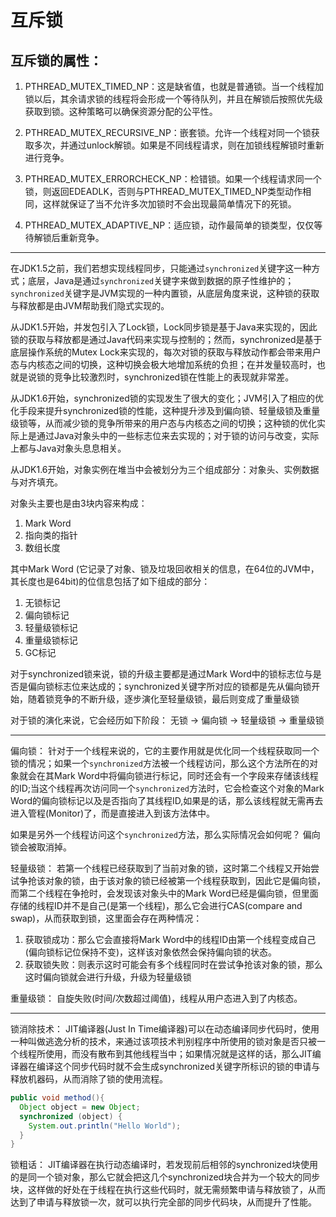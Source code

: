 # 互斥锁
## 互斥锁的属性：
1. PTHREAD_MUTEX_TIMED_NP：这是缺省值，也就是普通锁。当一个线程加锁以后，其余请求锁的线程将会形成一个等待队列，并且在解锁后按照优先级获取到锁。这种策略可以确保资源分配的公平性。

2. PTHREAD_MUTEX_RECURSIVE_NP：嵌套锁。允许一个线程对同一个锁获取多次，并通过unlock解锁。如果是不同线程请求，则在加锁线程解锁时重新进行竞争。

3. PTHREAD_MUTEX_ERRORCHECK_NP：检错锁。如果一个线程请求同一个锁，则返回EDEADLK，否则与PTHREAD_MUTEX_TIMED_NP类型动作相同，这样就保证了当不允许多次加锁时不会出现最简单情况下的死锁。

4. PTHREAD_MUTEX_ADAPTIVE_NP：适应锁，动作最简单的锁类型，仅仅等待解锁后重新竞争。

---

在JDK1.5之前，我们若想实现线程同步，只能通过`synchronized`关键字这一种方式；底层，Java是通过`synchronized`关键字来做到数据的原子性维护的；`synchronized`关键字是JVM实现的一种内置锁，从底层角度来说，这种锁的获取与释放都是由JVM帮助我们隐式实现的。

从JDK1.5开始，并发包引入了Lock锁，Lock同步锁是基于Java来实现的，因此锁的获取与释放都是通过Java代码来实现与控制的；然而，synchronized是基于底层操作系统的Mutex Lock来实现的，每次对锁的获取与释放动作都会带来用户态与内核态之间的切换，这种切换会极大地增加系统的负担；在并发量较高时，也就是说锁的竞争比较激烈时，synchronized锁在性能上的表现就非常差。

从JDK1.6开始，synchronized锁的实现发生了很大的变化；JVM引入了相应的优化手段来提升synchronized锁的性能，这种提升涉及到偏向锁、轻量级锁及重量级锁等，从而减少锁的竞争所带来的用户态与内核态之间的切换；这种锁的优化实际上是通过Java对象头中的一些标志位来去实现的；对于锁的访问与改变，实际上都与Java对象头息息相关。

从JDK1.6开始，对象实例在堆当中会被划分为三个组成部分：对象头、实例数据与对齐填充。

对象头主要也是由3块内容来构成：
1. Mark Word
2. 指向类的指针
3. 数组长度

其中Mark Word (它记录了对象、锁及垃圾回收相关的信息，在64位的JVM中，其长度也是64bit)的位信息包括了如下组成的部分：
1. 无锁标记
2. 偏向锁标记
3. 轻量级锁标记
4. 重量级锁标记
5. GC标记

对于synchronized锁来说，锁的升级主要都是通过Mark Word中的锁标志位与是否是偏向锁标志位来达成的；synchronized关键字所对应的锁都是先从偏向锁开始，随着锁竞争的不断升级，逐步演化至轻量级锁，最后则变成了重量级锁

对于锁的演化来说，它会经历如下阶段：
无锁 -> 偏向锁 -> 轻量级锁 -> 重量级锁

---

偏向锁：
针对于一个线程来说的，它的主要作用就是优化同一个线程获取同一个锁的情况；如果一个`synchronized`方法被一个线程访问，那么这个方法所在的对象就会在其Mark Word中将偏向锁进行标记，同时还会有一个字段来存储该线程的ID;当这个线程再次访问同一个`synchronized`方法时，它会检查这个对象的Mark Word的偏向锁标记以及是否指向了其线程ID,如果是的话，那么该线程就无需再去进入管程(Monitor)了，而是直接进入到该方法体中。

如果是另外一个线程访问这个`synchronized`方法，那么实际情况会如何呢？
偏向锁会被取消掉。

轻量级锁：
若第一个线程已经获取到了当前对象的锁，这时第二个线程又开始尝试争抢该对象的锁，由于该对象的锁已经被第一个线程获取到，因此它是偏向锁，而第二个线程在争抢时，会发现该对象头中的Mark Word已经是偏向锁，但里面存储的线程ID并不是自己(是第一个线程)，那么它会进行CAS(compare and swap)，从而获取到锁，这里面会存在两种情况：
1. 获取锁成功：那么它会直接将Mark Word中的线程ID由第一个线程变成自己(偏向锁标记位保持不变)，这样该对象依然会保持偏向锁的状态。
2. 获取锁失败：则表示这时可能会有多个线程同时在尝试争抢该对象的锁，那么这时偏向锁就会进行升级，升级为轻量级锁

重量级锁：
自旋失败(时间/次数超过阈值)，线程从用户态进入到了内核态。

---

锁消除技术：
JIT编译器(Just In Time编译器)可以在动态编译同步代码时，使用一种叫做逃逸分析的技术，来通过该项技术判别程序中所使用的锁对象是否只被一个线程所使用，而没有散布到其他线程当中；如果情况就是这样的话，那么JIT编译器在编译这个同步代码时就不会生成synchronized关键字所标识的锁的申请与释放机器码，从而消除了锁的使用流程。
```java
public void method(){
  Object object = new Object;
  synchronized (object) {
    System.out.println("Hello World");
  }
}
```

锁粗话：
JIT编译器在执行动态编译时，若发现前后相邻的synchronized块使用的是同一个锁对象，那么它就会把这几个synchronized块合并为一个较大的同步块，这样做的好处在于线程在执行这些代码时，就无需频繁申请与释放锁了，从而达到了申请与释放锁一次，就可以执行完全部的同步代码块，从而提升了性能。

